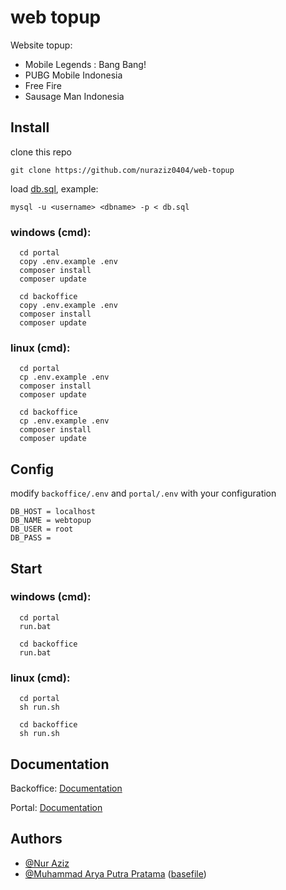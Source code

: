 # web topup

Website topup:

- Mobile Legends : Bang Bang!
- PUBG Mobile Indonesia
- Free Fire
- Sausage Man Indonesia

## Install

clone this repo
```
git clone https://github.com/nuraziz0404/web-topup
```

load [db.sql](https://github.com/nuraziz0404/web-topup/blob/main/db.sql), example:
```
mysql -u <username> <dbname> -p < db.sql
```

### windows (cmd):
```
  cd portal
  copy .env.example .env
  composer install
  composer update
```
```
  cd backoffice
  copy .env.example .env
  composer install
  composer update
```
### linux (cmd):
```
  cd portal
  cp .env.example .env
  composer install
  composer update
```
```
  cd backoffice
  cp .env.example .env
  composer install
  composer update
```

## Config

modify `backoffice/.env` and `portal/.env` with your configuration
```
DB_HOST = localhost
DB_NAME = webtopup
DB_USER = root
DB_PASS = 
```

## Start

### windows (cmd):
```
  cd portal
  run.bat
```
```
  cd backoffice
  run.bat
```
### linux (cmd):
```
  cd portal
  sh run.sh
```
```
  cd backoffice
  sh run.sh
```

## Documentation

Backoffice: [Documentation](https://github.com/nuraziz0404/web-topup/blob/main/backoffice/README.md)

Portal: [Documentation](https://github.com/nuraziz0404/web-topup/blob/portal/backoffice/README.md)

## Authors

- [@Nur Aziz](https://github.com/nuraziz0404)
- [@Muhammad Arya Putra Pratama](https://github.com/maryaputrap) ([basefile](https://drive.google.com/drive/u/0/folders/12swzNlRsOU74Jz2px8mEP-W03Daf5QIJ))